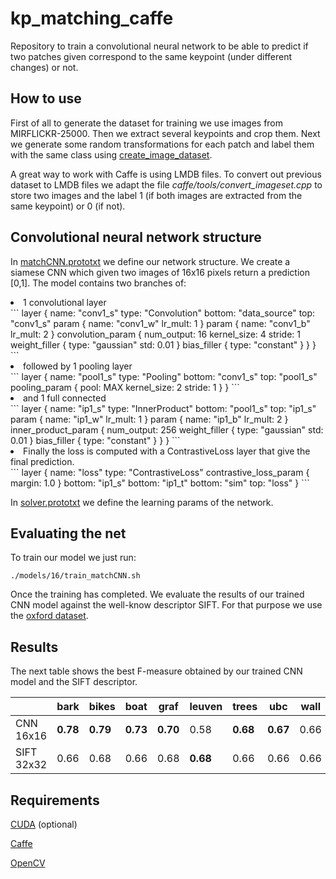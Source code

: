 # kp_matching_caffe

Repository to train a convolutional neural network to be able to predict 
if two patches given correspond to the same keypoint (under different changes) or not.  

How to use
----------

First of all to generate the dataset for training we use images from MIRFLICKR-25000. Then we extract several
keypoints and crop them. Next we generate some random transformations for each patch and label them with the same class
using [create_image_dataset](https://github.com/mondejar/create_image_dataset).

A great way to work with Caffe is using LMDB files. To convert out previous dataset to LMDB files we adapt the file 
*caffe/tools/convert_imageset.cpp* to store two images and the label 1 (if both images are extracted from the same keypoint) or 0 (if not).

Convolutional neural network structure
--------------------------------------
In [matchCNN.prototxt](https://github.com/mondejar/kp_matching_caffe/blob/master/models/16/matchCNN.prototxt)
we define our network structure. We create a siamese CNN which given two images of 16x16 pixels return a prediction [0,1]. The model contains two branches of:

<li> 1 convolutional layer </li>
```
layer {
  name: "conv1_s"
  type: "Convolution"
  bottom: "data_source"
  top: "conv1_s"
  param {
    name: "conv1_w"
    lr_mult: 1
  }
  param {
    name: "conv1_b"
    lr_mult: 2
  }
  convolution_param {
    num_output: 16
    kernel_size: 4
    stride: 1
    weight_filler {
      type: "gaussian"
      std: 0.01
    }
    bias_filler {
      type: "constant"
    }
  }
}
```
<li>followed by 1 pooling layer </li>
```
layer {
  name: "pool1_s"
  type: "Pooling"
  bottom: "conv1_s"
  top: "pool1_s"
  pooling_param {
    pool: MAX
    kernel_size: 2
    stride: 1
  }
}
```
<li>and 1 full connected</li>
```
layer {
  name: "ip1_s"
  type: "InnerProduct"
  bottom: "pool1_s"
  top: "ip1_s"
  param {
    name: "ip1_w"
    lr_mult: 1
  }
  param {
    name: "ip1_b"
    lr_mult: 2
  }
  inner_product_param {
    num_output: 256
    weight_filler {
      type: "gaussian"
      std: 0.01
    }
    bias_filler {
      type: "constant"
    }
  }
}
```
<li>Finally the loss is computed with a ContrastiveLoss layer that give the final prediction.</li>
```
layer {
    name: "loss"
    type: "ContrastiveLoss"
    contrastive_loss_param {
        margin: 1.0
    }
    bottom: "ip1_s"
    bottom: "ip1_t"
    bottom: "sim"
    top: "loss"
}
```

In [solver.prototxt](https://github.com/mondejar/kp_matching_caffe/blob/master/models/16/solver.prototxt)
we define the learning params of the network. 


Evaluating the net
------------------
To train our model we just run:
```
./models/16/train_matchCNN.sh 
```

Once the training has completed. We evaluate the results of our trained CNN model against the well-know descriptor SIFT. 
For that purpose we use the  [oxford dataset](http://www.robots.ox.ac.uk/~vgg/research/affine/).


Results
-------
The next table shows the best F-measure obtained by our trained CNN model and the SIFT descriptor.

|            | bark | bikes | boat | graf | leuven | trees | ubc  | wall |
|------------|------|-------|------|------|--------|-------|------|------|
| CNN 16x16  | **0.78** | **0.79**  |**0.73** | **0.70** | 0.58   | **0.68**  | **0.67** | 0.66 |
| SIFT 32x32 | 0.66 | 0.68  | 0.66 | 0.68 | **0.68**   | 0.66  | 0.66 | 0.66 |


Requirements
------------

[CUDA](http://www.nvidia.es/object/cuda-parallel-computing-es.html) (optional) 

[Caffe](https://github.com/BVLC/caffe)

[OpenCV](http://opencv.org/)

